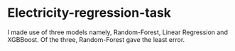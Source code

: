 # Electricity-regression-task
I made use of three models namely, Random-Forest, Linear Regression and XGBBoost. Of the three, Random-Forest gave the least error.
